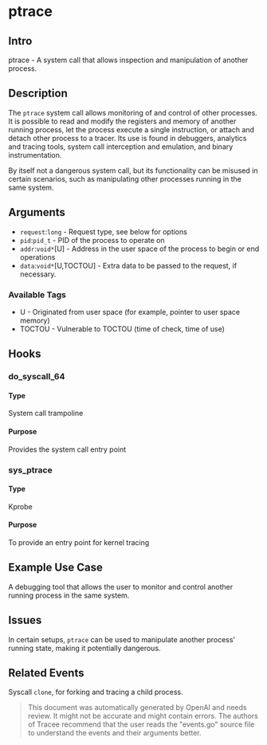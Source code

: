 
# ptrace

## Intro
ptrace - A system call that allows inspection and manipulation of another process.

## Description
The `ptrace` system call allows monitoring of and control of other processes. It is possible to read and modify the registers and memory of another running process, let the process execute a single instruction, or attach and detach other process to a tracer. Its use is found in debuggers, analytics and tracing tools, system call interception and emulation, and binary instrumentation.

By itself not a dangerous system call, but its functionality can be misused in certain scenarios, such as manipulating other processes running in the same system.

## Arguments
* `request`:`long` - Request type, see below for options
* `pid`:`pid_t` - PID of the process to operate on
* `addr`:`void*`[U] - Address in the user space of the process to begin or end operations
* `data`:`void*`[U,TOCTOU] - Extra data to be passed to the request, if necessary.

### Available Tags
* U - Originated from user space (for example, pointer to user space memory)
* TOCTOU - Vulnerable to TOCTOU (time of check, time of use)

## Hooks
### do_syscall_64
#### Type
System call trampoline
#### Purpose
Provides the system call entry point

### sys_ptrace
#### Type
Kprobe
#### Purpose
To provide an entry point for kernel tracing

## Example Use Case
A debugging tool that allows the user to monitor and control another running process in the same system.

## Issues
In certain setups, `ptrace` can be used to manipulate another process' running state, making it potentially dangerous.

## Related Events
Syscall `clone`, for forking and tracing a child process.

> This document was automatically generated by OpenAI and needs review. It might
> not be accurate and might contain errors. The authors of Tracee recommend that
> the user reads the "events.go" source file to understand the events and their
> arguments better.
